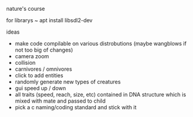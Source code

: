 nature's course

for librarys ~
apt install libsdl2-dev

ideas
- make code compilable on various distrobutions (maybe wangblows if not too big of changes)
- camera zoom
- collision
- carnivores / omnivores
- click to add entities
- randomly generate new types of creatures
- gui speed up / down
- all traits (speed, reach, size, etc) contained in DNA structure which is mixed with mate and passed to child
- pick a c naming/coding standard and stick with it
